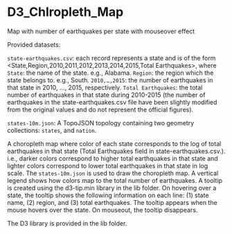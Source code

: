 # D3_Chlropleth_Map
Map with number of earthquakes per state with mouseover effect

Provided datasets:

`state-earthquakes.csv`: each record represents a state and is of the form <State,Region,2010,2011,2012,2013,2014,2015,Total Earthquakes>, where
`State`: the name of the state. e.g., Alabama.
`Region`: the region which the state belongs to. e.g., South.
`2010,…,2015`: the number of earthquakes in that state in 2010, …, 2015, respectively.
`Total Earthquakes`: the total number of earthquakes in that state during 2010-2015 (the number of earthquakes in the state-earthquakes.csv file have been slightly modified from the original values and do not represent the official figures).

`states-10m.json`: A TopoJSON topology containing two geometry collections: `states`, and `nation`. 
 
 A choropleth map where color of each state corresponds to the log of total earthquakes in that state (Total Earthquakes field in state-earthquakes.csv.). i.e., darker colors correspond to higher total earthquakes in that state and lighter colors correspond to lower total earthquakes in that state in log scale. The `states-10m.json` is used to draw the choropleth map. 
A vertical legend shows how colors map to the total number of earthquakes. A tooltip is created using the d3-tip.min library in the lib folder. On hovering over a state, the tooltip shows the following information on each line: (1) state name, (2) region, and (3) total earthquakes. The tooltip appears when the mouse hovers over the state. On mouseout, the tooltip disappears. 

The D3 library is provided in the lib folder.
